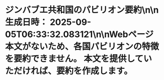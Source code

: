 # ジンバブエ共和国のパビリオン要約\n\n**生成日時：** 2025-09-05T06:33:32.083121\n\nWebページ本文がないため、各国パビリオンの特徴を要約できません。  本文を提供していただければ、要約を作成します。